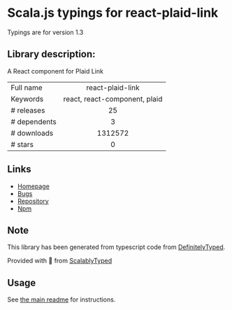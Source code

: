
# Scala.js typings for react-plaid-link

Typings are for version 1.3

## Library description:
A React component for Plaid Link

|                    |                 |
| ------------------ | :-------------: |
| Full name          | react-plaid-link |
| Keywords           | react, react-component, plaid |
| # releases         | 25 |
| # dependents       | 3 |
| # downloads        | 1312572 |
| # stars            | 0 |

## Links
- [Homepage](https://github.com/plaid/react-plaid-link)
- [Bugs](https://github.com/plaid/react-plaid-link/issues)
- [Repository](https://github.com/plaid/react-plaid-link)
- [Npm](https://www.npmjs.com/package/react-plaid-link)
    


## Note
This library has been generated from typescript code from [DefinitelyTyped](https://definitelytyped.org).

Provided with :purple_heart: from [ScalablyTyped](https://github.com/oyvindberg/ScalablyTyped)

## Usage
See [the main readme](../../readme.md) for instructions.


